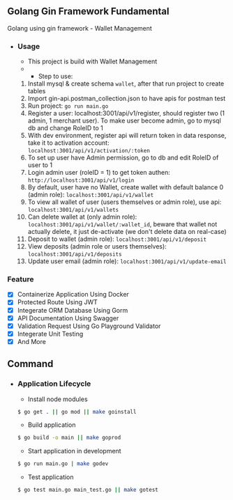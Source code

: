 ## Golang Gin Framework Fundamental

Golang using gin framework - Wallet Management

* ### Usage
  - This project is build with Wallet Management
  - - Step to use:
  1. Install mysql & create schema ```wallet```, after that run project to create tables
  2. Import gin-api.postman_collection.json to have apis for postman test
  3. Run project: ``` go run main.go ```
  4. Register a user: localhost:3001/api/v1/register, should register two (1 admin, 1 merchant user). To make user become admin, go to mysql db and change RoleID to 1
  5. With dev environment, register api will return token in data response, take it to activation account: ```localhost:3001/api/v1/activation/:token```
  6. To set up user have Admin permission, go to db and edit RoleID of user to 1
  7. Login admin user (roleID = 1) to get token authen: ```http://localhost:3001/api/v1/login```
  8. By default, user have no Wallet, create wallet with default balance 0 (admin role): ```localhost:3001/api/v1/wallet```
  9. To view all wallet of user (users themselves or admin role), use api: ```localhost:3001/api/v1/wallets```
  10. Can delete wallet at (only admin role): ```localhost:3001/api/v1/wallet/:wallet_id```, beware that wallet not actually delete, it just de-activate (we don't delete data on real-case)
  11. Deposit to wallet (admin role): ```localhost:3001/api/v1/deposit```
  12. View deposits (admin role or users themselves): ```localhost:3001/api/v1/deposits```
  13. Update user email (admin role): ```localhost:3001/api/v1/update-email```

### Feature

- [x] Containerize Application Using Docker
- [x] Protected Route Using JWT
- [x] Integerate ORM Database Using Gorm
- [x] API Documentation Using Swagger
- [x] Validation Request Using Go Playground Validator
- [x] Integerate Unit Testing
- [x] And More

## Command

- ### Application Lifecycle

  - Install node modules

  ```sh
  $ go get . || go mod || make goinstall
  ```

  - Build application

  ```sh
  $ go build -o main || make goprod
  ```

  - Start application in development

  ```sh
  $ go run main.go | make godev
  ```

  - Test application

  ```sh
  $ go test main.go main_test.go || make gotest
  ```